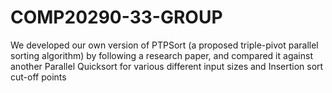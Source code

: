 # COMP20290-33-GROUP
We developed our own version of PTPSort (a proposed triple-pivot parallel sorting algorithm) by following a research paper, and compared it against another Parallel Quicksort for various different input sizes and Insertion sort cut-off points
